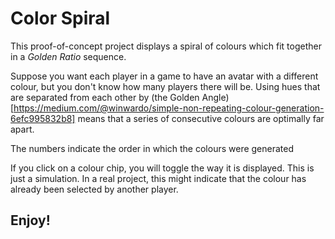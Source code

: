 # Color Spiral #

This proof-of-concept project displays a spiral of colours which fit together in a _Golden Ratio_ sequence.

Suppose you want each player in a game to have an avatar with a different colour, but you don't know how many players there will be. Using hues that are separated from each other by (the Golden Angle)[https://medium.com/@winwardo/simple-non-repeating-colour-generation-6efc995832b8] means that a series of consecutive colours are optimally far apart.

The numbers indicate the order in which the colours were generated

If you click on a colour chip, you will toggle the way it is displayed. This is just a simulation. In a real project, this might indicate that the colour has already been selected by another player.

## Enjoy!